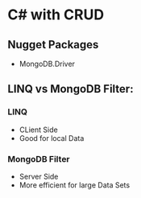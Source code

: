 # C# with CRUD

## Nugget Packages

- MongoDB.Driver

## LINQ vs MongoDB Filter:

### LINQ

- CLient Side
- Good for local Data

### MongoDB Filter

- Server Side
- More efficient for large Data Sets
